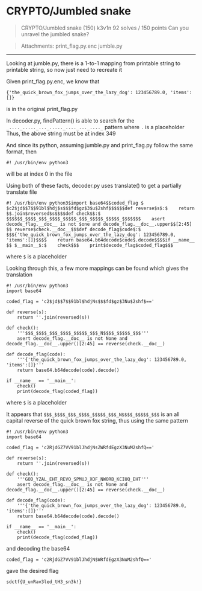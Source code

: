# CRYPTO/Jumbled snake

>CRYPTO/Jumbled snake (150)
>k3v1n
>92 solves / 150 points
>Can you unravel the jumbled snake?

>Attachments: print_flag.py.enc jumble.py

***

Looking at jumble.py, there is a 1-to-1 mapping from printable string to printable string, so now just need to recreate it

Given print_flag.py.enc, we know that
```
{'the_quick_brown_fox_jumps_over_the_lazy_dog': 123456789.0, 'items':[]}
```
is in the original print_flag.py

In decoder.py, findPattern() is able to search for the `_...._....._..._....._...._..._...._` pattern where `.` is a placeholder
Thus, the above string must be at index 349


And since its python, assuming jumble.py and print_flag.py follow the same format, then
```
#! /usr/bin/env python3
```
will be at index 0 in the file

Using both of these facts, decoder.py uses translate() to get a partially translate file
```
#! /usr/bin/env python3$import base64$$coded_flag $ $c2$jd$$7$$91bl$hdj$s$$$fd$gz$3$u$2shf$$$$$$def reverse$s$:$    return $$.join$reversed$s$$$$def check$$:$    $$$$$$_$$$$_$$$_$$$$_$$$$$_$$$_$$$$$_$$$$$_$$$$$$$    asert decode_flag.__doc__ is not $one and decode_flag.__doc__.upper$$[2:45] $$ reverse$check.__doc__$$$def decode_flag$code$:$    $$${'the_quick_brown_fox_jumps_over_the_lazy_dog': 123456789.0, 'items':[]}$$$$    return base64.b64decode$code$.decode$$$$if __name__ $$ $__main__$:$    check$$$    print$decode_flag$coded_flag$$$
```
where `$` is a placeholder

Looking through this, a few more mappings can be found which gives the translation
```
#! /usr/bin/env python3
import base64

coded_flag = 'c2$jd$$7$$91bl$hdjNs$$$fd$gz$3Nu$2shf$=='

def reverse(s):
    return ''.join(reversed(s))

def check():
    '''$$$_$$$$_$$$_$$$$_$$$$$_$$$_N$$$$_$$$$$_$$$'''
    asert decode_flag.__doc__ is not None and decode_flag.__doc__.upper()[2:45] == reverse(check.__doc__)

def decode_flag(code):
    '''{'the_quick_brown_fox_jumps_over_the_lazy_dog': 123456789.0, 'items':[]}'''
    return base64.b64decode(code).decode()

if __name__ == '__main__':
    check()
    print(decode_flag(coded_flag))
```
where `$` is a placeholder

It appears that `$$$_$$$$_$$$_$$$$_$$$$$_$$$_N$$$$_$$$$$_$$$` is an all capital reverse of the quick brown fox string, thus using the same pattern
```
#! /usr/bin/env python3
import base64

coded_flag = 'c2RjdGZ7VV91blJhdjNsZWRfdEgzX3NuM2shfQ=='

def reverse(s):
    return ''.join(reversed(s))

def check():
    '''GOD_YZAL_EHT_REVO_SPMUJ_XOF_NWORB_KCIUQ_EHT'''
    asert decode_flag.__doc__ is not None and decode_flag.__doc__.upper()[2:45] == reverse(check.__doc__)

def decode_flag(code):
    '''{'the_quick_brown_fox_jumps_over_the_lazy_dog': 123456789.0, 'items':[]}'''
    return base64.b64decode(code).decode()

if __name__ == '__main__':
    check()
    print(decode_flag(coded_flag))
```

and decoding the base64
```
coded_flag = 'c2RjdGZ7VV91blJhdjN$WRfdEgzX3NuM2shfQ=='
```
gave the desired flag
```
sdctf{U_unRav3led_tH3_sn3k!}
```
